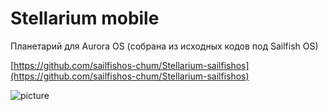 Stellarium mobile
===================

Планетарий для Aurora OS (собрана из исходных кодов под Sailfish OS)

[https://github.com/sailfishos-chum/Stellarium-sailfishos](https://github.com/sailfishos-chum/Stellarium-sailfishos)

![picture](../data/stellarium.png)